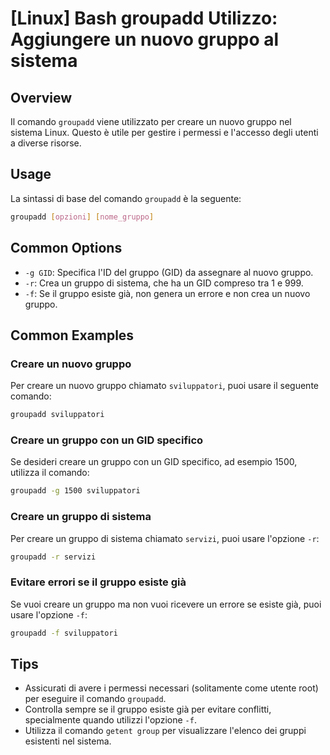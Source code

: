 # [Linux] Bash groupadd Utilizzo: Aggiungere un nuovo gruppo al sistema

## Overview
Il comando `groupadd` viene utilizzato per creare un nuovo gruppo nel sistema Linux. Questo è utile per gestire i permessi e l'accesso degli utenti a diverse risorse.

## Usage
La sintassi di base del comando `groupadd` è la seguente:

```bash
groupadd [opzioni] [nome_gruppo]
```

## Common Options
- `-g GID`: Specifica l'ID del gruppo (GID) da assegnare al nuovo gruppo.
- `-r`: Crea un gruppo di sistema, che ha un GID compreso tra 1 e 999.
- `-f`: Se il gruppo esiste già, non genera un errore e non crea un nuovo gruppo.

## Common Examples

### Creare un nuovo gruppo
Per creare un nuovo gruppo chiamato `sviluppatori`, puoi usare il seguente comando:

```bash
groupadd sviluppatori
```

### Creare un gruppo con un GID specifico
Se desideri creare un gruppo con un GID specifico, ad esempio 1500, utilizza il comando:

```bash
groupadd -g 1500 sviluppatori
```

### Creare un gruppo di sistema
Per creare un gruppo di sistema chiamato `servizi`, puoi usare l'opzione `-r`:

```bash
groupadd -r servizi
```

### Evitare errori se il gruppo esiste già
Se vuoi creare un gruppo ma non vuoi ricevere un errore se esiste già, puoi usare l'opzione `-f`:

```bash
groupadd -f sviluppatori
```

## Tips
- Assicurati di avere i permessi necessari (solitamente come utente root) per eseguire il comando `groupadd`.
- Controlla sempre se il gruppo esiste già per evitare conflitti, specialmente quando utilizzi l'opzione `-f`.
- Utilizza il comando `getent group` per visualizzare l'elenco dei gruppi esistenti nel sistema.